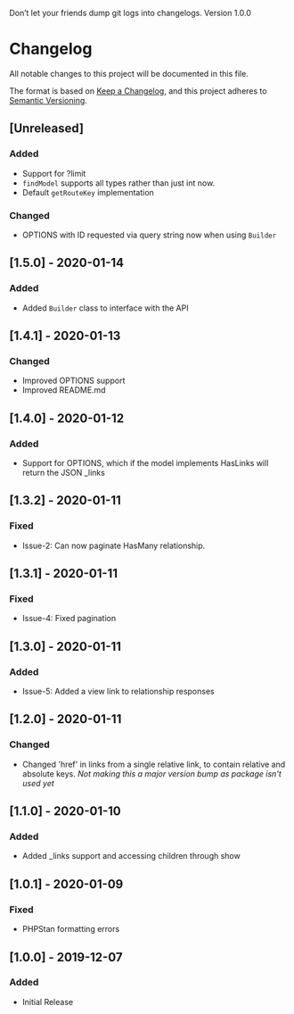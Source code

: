 Don’t let your friends dump git logs into changelogs.
Version 1.0.0
# Changelog
All notable changes to this project will be documented in this file.

The format is based on [Keep a Changelog](https://keepachangelog.com/en/1.0.0/),
and this project adheres to [Semantic Versioning](https://semver.org/spec/v2.0.0.html).

## [Unreleased]

### Added
- Support for ?limit
- `findModel` supports all types rather than just int now.
- Default `getRouteKey` implementation

### Changed
- OPTIONS with ID requested via query string now when using `Builder`

## [1.5.0] - 2020-01-14
### Added
- Added `Builder` class to interface with the API

## [1.4.1] - 2020-01-13
### Changed
- Improved OPTIONS support
- Improved README.md

## [1.4.0] - 2020-01-12
### Added
- Support for OPTIONS, which if the model implements HasLinks will return the JSON _links

## [1.3.2] - 2020-01-11
### Fixed
- Issue-2: Can now paginate HasMany relationship.

## [1.3.1] - 2020-01-11
### Fixed
- Issue-4: Fixed pagination

## [1.3.0] - 2020-01-11
### Added
- Issue-5: Added a view link to relationship responses

## [1.2.0] - 2020-01-11
### Changed
- Changed 'href' in links from a single relative link, to contain relative and absolute keys.
_Not making this a major version bump as package isn't used yet_

## [1.1.0] - 2020-01-10
### Added
- Added _links support and accessing children through show

## [1.0.1] - 2020-01-09
### Fixed
- PHPStan formatting errors

## [1.0.0] - 2019-12-07
### Added
- Initial Release
